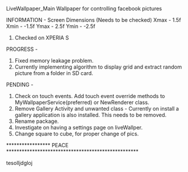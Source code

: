 LiveWallpaper_Main
Wallpaper for controlling facebook pictures

INFORMATION - 
Screen Dimensions (Needs to be checked) 
Xmax - 1.5f Xmin - -1.5f 
Ymax - 2.5f Ymin - -2.5f 
1. Checked on XPERIA S

PROGRESS - 
1. Fixed memory leakage problem. 
2. Currently implementing algorithm to display grid and extract random picture from a folder in SD card.

PENDING - 
1. Check on touch events. Add touch event override methods to MyWallpaperService(preferred) or NewRenderer class. 
2. Remove Gallery Activity and unwanted class -
Currently on install a gallery application is also installed. This needs to be removed.
3. Rename package.
4. Investigate on having a settings page on liveWallper.
5. Change square to cube, for proper change of pics.

***************** PEACE ***************************************************


tesolljdgloj